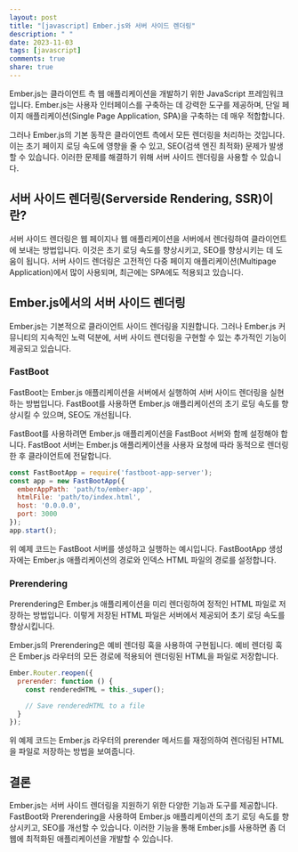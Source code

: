```yaml
---
layout: post
title: "[javascript] Ember.js와 서버 사이드 렌더링"
description: " "
date: 2023-11-03
tags: [javascript]
comments: true
share: true
---
```


Ember.js는 클라이언트 측 웹 애플리케이션을 개발하기 위한 JavaScript 프레임워크입니다. Ember.js는 사용자 인터페이스를 구축하는 데 강력한 도구를 제공하며, 단일 페이지 애플리케이션(Single Page Application, SPA)을 구축하는 데 매우 적합합니다.

그러나 Ember.js의 기본 동작은 클라이언트 측에서 모든 렌더링을 처리하는 것입니다. 이는 초기 페이지 로딩 속도에 영향을 줄 수 있고, SEO(검색 엔진 최적화) 문제가 발생할 수 있습니다. 이러한 문제를 해결하기 위해 서버 사이드 렌더링을 사용할 수 있습니다.

## 서버 사이드 렌더링(Serverside Rendering, SSR)이란?

서버 사이드 렌더링은 웹 페이지나 웹 애플리케이션을 서버에서 렌더링하여 클라이언트에 보내는 방법입니다. 이것은 초기 로딩 속도를 향상시키고, SEO를 향상시키는 데 도움이 됩니다. 서버 사이드 렌더링은 고전적인 다중 페이지 애플리케이션(Multipage Application)에서 많이 사용되며, 최근에는 SPA에도 적용되고 있습니다.

## Ember.js에서의 서버 사이드 렌더링

Ember.js는 기본적으로 클라이언트 사이드 렌더링을 지원합니다. 그러나 Ember.js 커뮤니티의 지속적인 노력 덕분에, 서버 사이드 렌더링을 구현할 수 있는 추가적인 기능이 제공되고 있습니다.

### FastBoot

FastBoot는 Ember.js 애플리케이션을 서버에서 실행하여 서버 사이드 렌더링을 실현하는 방법입니다. FastBoot를 사용하면 Ember.js 애플리케이션의 초기 로딩 속도를 향상시킬 수 있으며, SEO도 개선됩니다.

FastBoot를 사용하려면 Ember.js 애플리케이션을 FastBoot 서버와 함께 설정해야 합니다. FastBoot 서버는 Ember.js 애플리케이션을 사용자 요청에 따라 동적으로 렌더링한 후 클라이언트에 전달합니다.

```javascript
const FastBootApp = require('fastboot-app-server');
const app = new FastBootApp({
  emberAppPath: 'path/to/ember-app',
  htmlFile: 'path/to/index.html',
  host: '0.0.0.0',
  port: 3000
});
app.start();
```

위 예제 코드는 FastBoot 서버를 생성하고 실행하는 예시입니다. FastBootApp 생성자에는 Ember.js 애플리케이션의 경로와 인덱스 HTML 파일의 경로를 설정합니다.

### Prerendering

Prerendering은 Ember.js 애플리케이션을 미리 렌더링하여 정적인 HTML 파일로 저장하는 방법입니다. 이렇게 저장된 HTML 파일은 서버에서 제공되어 초기 로딩 속도를 향상시킵니다.

Ember.js의 Prerendering은 예비 렌더링 훅을 사용하여 구현됩니다. 예비 렌더링 훅은 Ember.js 라우터의 모든 경로에 적용되어 렌더링된 HTML을 파일로 저장합니다.

```javascript
Ember.Router.reopen({
  prerender: function () {
    const renderedHTML = this._super();

    // Save renderedHTML to a file
  }
});
```

위 예제 코드는 Ember.js 라우터의 prerender 메서드를 재정의하여 렌더링된 HTML을 파일로 저장하는 방법을 보여줍니다.

## 결론

Ember.js는 서버 사이드 렌더링을 지원하기 위한 다양한 기능과 도구를 제공합니다. FastBoot와 Prerendering을 사용하여 Ember.js 애플리케이션의 초기 로딩 속도를 향상시키고, SEO를 개선할 수 있습니다. 이러한 기능을 통해 Ember.js를 사용하면 좀 더 웹에 최적화된 애플리케이션을 개발할 수 있습니다.